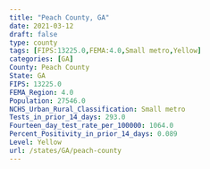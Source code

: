 ```yaml
---
title: "Peach County, GA"
date: 2021-03-12
draft: false
type: county
tags: [FIPS:13225.0,FEMA:4.0,Small metro,Yellow]
categories: [GA]
County: Peach County
State: GA
FIPS: 13225.0
FEMA_Region: 4.0
Population: 27546.0
NCHS_Urban_Rural_Classification: Small metro
Tests_in_prior_14_days: 293.0
Fourteen_day_test_rate_per_100000: 1064.0
Percent_Positivity_in_prior_14_days: 0.089
Level: Yellow
url: /states/GA/peach-county
---
```



